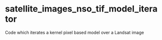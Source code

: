 # satellite_images_nso_tif_model_iterator
Code which iterates a kernel pixel based model over a Landsat image
